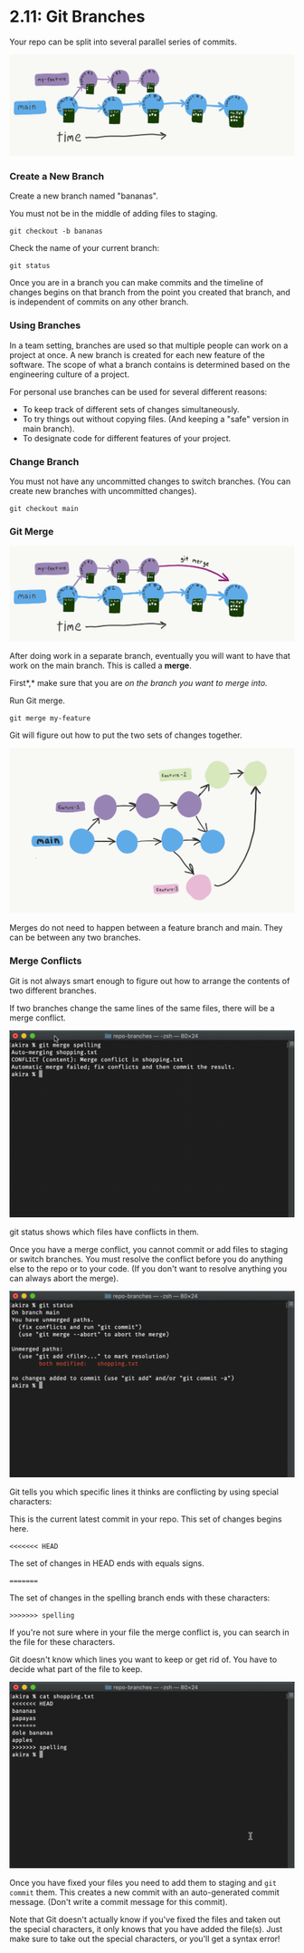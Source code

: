 # 2.11: Git Branches

Your repo can be split into several parallel series of commits.

![](../.gitbook/assets/akira-shared-a-drawing-with-you-3.png)

### Create a New Branch

Create a new branch named "bananas".

You must not be in the middle of adding files to staging.

```text
git checkout -b bananas
```

Check the name of your current branch:

```text
git status
```

Once you are in a branch you can make commits and the timeline of changes begins on that branch from the point you created that branch, and is independent of commits on any other branch.

### Using Branches

In a team setting, branches are used so that multiple people can work on a project at once. A new branch is created for each new feature of the software. The scope of what a branch contains is determined based on the engineering culture of a project.

For personal use branches can be used for several different reasons:

- To keep track of different sets of changes simultaneously.
- To try things out without copying files. \(And keeping a "safe" version in main branch\).
- To designate code for different features of your project.

### Change Branch

You must not have any uncommitted changes to switch branches. \(You can create new branches with uncommitted changes\).

```text
git checkout main
```

### Git Merge

![](../.gitbook/assets/akira-shared-a-drawing-with-you.png)

After doing work in a separate branch, eventually you will want to have that work on the main branch. This is called a **merge**.

First*,* make sure that you are _on the branch you want to merge into._

Run Git merge.

```text
git merge my-feature
```

Git will figure out how to put the two sets of changes together.

![](../.gitbook/assets/akira-shared-a-drawing-with-you-2%20%281%29.png)

Merges do not need to happen between a feature branch and main. They can be between any two branches.

### Merge Conflicts

Git is not always smart enough to figure out how to arrange the contents of two different branches.

If two branches change the same lines of the same files, there will be a merge conflict.

![](../.gitbook/assets/screen-shot-2020-10-29-at-9.54.48-pm.png)

git status shows which files have conflicts in them.

Once you have a merge conflict, you cannot commit or add files to staging or switch branches. You must resolve the conflict before you do anything else to the repo or to your code. \(If you don't want to resolve anything you can always abort the merge\).

![](../.gitbook/assets/screen-shot-2020-10-29-at-9.55.58-pm.png)

Git tells you which specific lines it thinks are conflicting by using special characters:

This is the current latest commit in your repo. This set of changes begins here.

```text
<<<<<<< HEAD
```

The set of changes in HEAD ends with equals signs.

```text
=======
```

The set of changes in the spelling branch ends with these characters:

```text
>>>>>>> spelling
```

If you're not sure where in your file the merge conflict is, you can search in the file for these characters.

Git doesn't know which lines you want to keep or get rid of. You have to decide what part of the file to keep.

![](../.gitbook/assets/screen-shot-2020-10-29-at-9.56.04-pm.png)

Once you have fixed your files you need to add them to staging and `git commit` them. This creates a new commit with an auto-generated commit message. \(Don't write a commit message for this commit\).

Note that Git doesn't actually know if you've fixed the files and taken out the special characters, it only knows that you have added the file\(s\). Just make sure to take out the special characters, or you'll get a syntax error!
